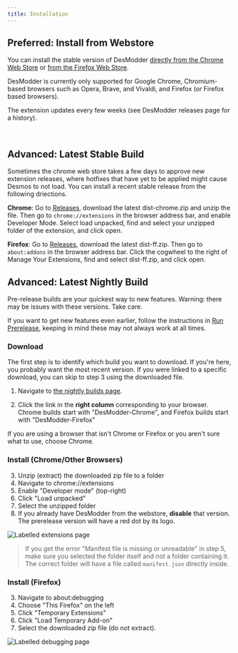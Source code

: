 ```yaml
---
title: Installation
---
```


## Preferred: Install from Webstore

You can install the stable version of DesModder [directly from the Chrome Web Store](https://chrome.google.com/webstore/detail/desmodder-for-desmos/eclmfdfimjhkmjglgdldedokjaemjfjp) or [from the Firefox Web Store](https://addons.mozilla.org/en-US/firefox/addon/desmodder-for-desmos/).

DesModder is currently only supported for Google Chrome, Chromium-based browsers such as Opera, Brave, and Vivaldi, and Firefox (or Firefox based browsers).

The extension updates every few weeks (see DesModder releases page for a history).

<br>

## Advanced: Latest Stable Build

Sometimes the chrome web store takes a few days to approve new extension releases, where hotfixes that have yet to be applied might cause Desmos to not load. You can install a recent stable release from the following driections.

**Chrome**: Go to [Releases](https://github.com/DesModder/DesModder/releases), download the latest dist-chrome.zip and unzip the file. Then go to `chrome://extensions` in the browser address bar, and enable Developer Mode. Select load unpacked, find and select your unzipped folder of the extension, and click open.

**Firefox**: Go to [Releases](https://github.com/DesModder/DesModder/releases), download the latest dist-ff.zip. Then go to `about:addons` in the browser address bar. Click the cogwheel to the right of Manage Your Extensions, find and select dist-ff.zip, and click open.

## Advanced: Latest Nightly Build

Pre-release builds are your quickest way to new features. Warning: there may be issues with these versions. Take care.

If you want to get new features even earlier, follow the instructions in [Run Prerelease](/docs/RUN_PRERELEASE.md), keeping in mind these may not always work at all times.

### Download

The first step is to identify which build you want to download.
If you're here, you probably want the most recent version.
If you were linked to a specific download, you can skip to step 3 using the downloaded file.

1. Navigate to [the nightly builds page](https://nightly.link/DesModder/DesModder/workflows/build/main).

2. Click the link in the **right column** corresponding to your browser. Chrome builds start with "DesModder-Chrome", and Firefox builds start with "DesModder-Firefox"

If you are using a browser that isn't Chrome or Firefox or you aren't sure what to use, choose Chrome.

### Install (Chrome/Other Browsers)

3. Unzip (extract) the downloaded zip file to a folder
4. Navigate to chrome://extensions
5. Enable "Developer mode" (top-right)
6. Click "Load unpacked"
7. Select the unzipped folder
8. If you already have DesModder from the webstore, **disable** that version.
   The prerelease version will have a red dot by its logo.

![Labelled extensions page](./prerelease-chrome.png)

> If you get the error "Manifest file is missing or unreadable" in step 5, make sure you selected the folder itself and not a folder containing it.
> The correct folder will have a file called `manifest.json` directly inside.

### Install (Firefox)

3. Navigate to about:debugging
4. Choose "This Firefox" on the left
5. Click "Temporary Extensions"
6. Click "Load Temporary Add-on"
7. Select the downloaded zip file (do not extract).

![Labelled debugging page](./prerelease-firefox.png)
